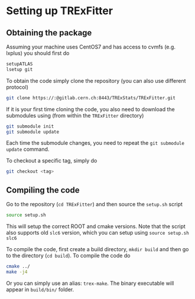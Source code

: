 # Setting up TRExFitter

## Obtaining the package

Assuming your machine uses CentOS7 and has access to cvmfs (e.g. lxplus) you should first do

```bash
setupATLAS
lsetup git
```

To obtain the code simply clone the repository (you can also use different protocol)

```bash
git clone https://:@gitlab.cern.ch:8443/TRExStats/TRExFitter.git
```

If it is your first time cloning the code, you also need to download the submodules using (from within the `TRExFitter` directory)

```bash
git submodule init
git submodule update
```

Each time the submodule changes, you need to repeat the `git submodule update` command.

To checkout a specific tag, simply do

```bash
git checkout <tag>
```

## Compiling the code

Go to the repository (`cd TRExFitter`) and then source the `setup.sh` script

```bash
source setup.sh
```

This will setup the correct ROOT and cmake versions.
Note that the script also supports old `slc6` version, which you can setup using `source setup.sh slc6`

To compile the code, first create a build directory, `mkdir build` and then go to the directory (`cd build`).
To compile the code do

```bash
cmake ../
make -j4
```

Or you can simply use an alias: `trex-make`.
The binary executable will appear in `build/bin/` folder.
